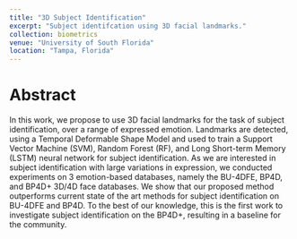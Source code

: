 ```yaml
---
title: "3D Subject Identification"
excerpt: "Subject identifcation using 3D facial landmarks."
collection: biometrics
venue: "University of South Florida"
location: "Tampa, Florida"
---
```


# Abstract
In this work, we propose to use 3D facial landmarks for the task of subject identification, over a range of expressed emotion. Landmarks are detected, using a Temporal Deformable Shape Model and used to train a Support Vector Machine (SVM), Random Forest (RF), and Long Short-term Memory (LSTM) neural network for subject identification. As we are interested in subject identification with large variations in expression, we conducted experiments on 3 emotion-based databases, namely the BU-4DFE, BP4D, and BP4D+ 3D/4D face databases. We show that our proposed method outperforms current state of the art methods for subject identification on BU-4DFE and BP4D. To the best of our knowledge, this is the first work to investigate subject identification on the BP4D+, resulting in a baseline for the community.